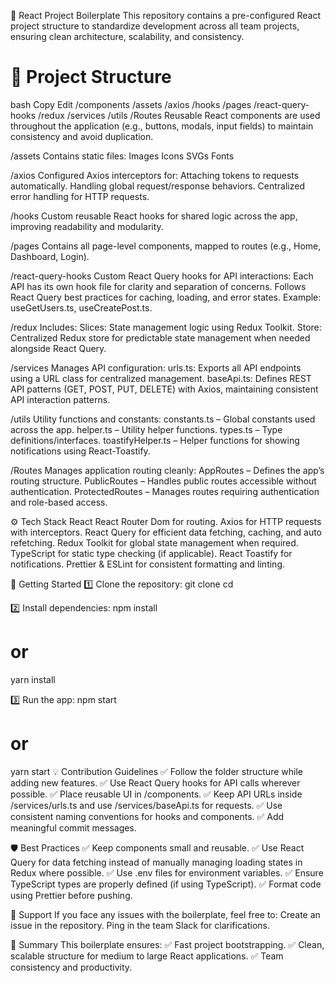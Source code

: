 🚀 React Project Boilerplate
This repository contains a pre-configured React project structure to standardize development across all team projects, ensuring clean architecture, scalability, and consistency.

# 📂 Project Structure
bash
Copy
Edit
/components
/assets
/axios
/hooks
/pages
/react-query-hooks
/redux
/services
/utils
/Routes
Reusable React components are used throughout the application (e.g., buttons, modals, input fields) to maintain consistency and avoid duplication.

/assets
Contains static files:
Images
Icons
SVGs
Fonts

/axios
Configured Axios interceptors for:
Attaching tokens to requests automatically.
Handling global request/response behaviors.
Centralized error handling for HTTP requests.

/hooks
Custom reusable React hooks for shared logic across the app, improving readability and modularity.

/pages
Contains all page-level components, mapped to routes (e.g., Home, Dashboard, Login).

/react-query-hooks
Custom React Query hooks for API interactions:
Each API has its own hook file for clarity and separation of concerns.
Follows React Query best practices for caching, loading, and error states.
Example: useGetUsers.ts, useCreatePost.ts.

/redux
Includes:
Slices: State management logic using Redux Toolkit.
Store: Centralized Redux store for predictable state management when needed alongside React Query.

/services
Manages API configuration:
urls.ts: Exports all API endpoints using a URL class for centralized management.
baseApi.ts: Defines REST API patterns (GET, POST, PUT, DELETE) with Axios, maintaining consistent API interaction patterns.

/utils
Utility functions and constants:
constants.ts – Global constants used across the app.
helper.ts – Utility helper functions.
types.ts – Type definitions/interfaces.
toastifyHelper.ts – Helper functions for showing notifications using React-Toastify.

/Routes
Manages application routing cleanly:
AppRoutes – Defines the app’s routing structure.
PublicRoutes – Handles public routes accessible without authentication.
ProtectedRoutes – Manages routes requiring authentication and role-based access.

⚙️ Tech Stack
React
React Router Dom for routing.
Axios for HTTP requests with interceptors.
React Query for efficient data fetching, caching, and auto refetching.
Redux Toolkit for global state management when required.
TypeScript for static type checking (if applicable).
React Toastify for notifications.
Prettier & ESLint for consistent formatting and linting.

🚀 Getting Started
1️⃣ Clone the repository:
git clone <repo-url>
cd <project-folder>

2️⃣ Install dependencies:
npm install
# or
yarn install

3️⃣ Run the app:
npm start
# or
yarn start
💡 Contribution Guidelines
✅ Follow the folder structure while adding new features.
✅ Use React Query hooks for API calls wherever possible.
✅ Place reusable UI in /components.
✅ Keep API URLs inside /services/urls.ts and use /services/baseApi.ts for requests.
✅ Use consistent naming conventions for hooks and components.
✅ Add meaningful commit messages.

🛡️ Best Practices
✅ Keep components small and reusable.
✅ Use React Query for data fetching instead of manually managing loading states in Redux where possible.
✅ Use .env files for environment variables.
✅ Ensure TypeScript types are properly defined (if using TypeScript).
✅ Format code using Prettier before pushing.

🤝 Support
If you face any issues with the boilerplate, feel free to:
Create an issue in the repository.
Ping in the team Slack for clarifications.

🏁 Summary
This boilerplate ensures:
✅ Fast project bootstrapping.
✅ Clean, scalable structure for medium to large React applications.
✅ Team consistency and productivity.

